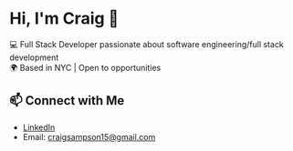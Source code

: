 # Hi, I'm Craig 👋  

💻 Full Stack Developer passionate about software engineering/full stack development <br/>
🌍 Based in NYC | Open to opportunities <br/>
 
## 📫 Connect with Me 
- [LinkedIn](https://www.linkedin.com/in/craig-sampson15/)
- Email: craigsampson15@gmail.com  


<!---
csam15/csam15 is a ✨ special ✨ repository because its `README.md` (this file) appears on your GitHub profile.
You can click the Preview link to take a look at your changes.
--->
